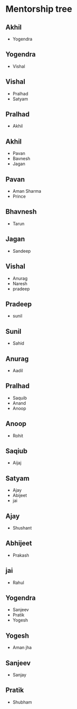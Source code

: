 # Mentorship tree

## Akhil
- Yogendra

## Yogendra
- Vishal

## Vishal
- Pralhad
- Satyam

## Pralhad
- Akhil

## Akhil
- Pavan
- Bavnesh
- Jagan

## Pavan 
- Aman Sharma
- Prince

## Bhavnesh
- Tarun

## Jagan
- Sandeep

## Vishal
- Anurag
- Naresh
- pradeep

## Pradeep 
- sunil

## Sunil
- Sahid

## Anurag
- Aadil

## Pralhad
- Saquib
- Anand
- Anoop

## Anoop 
- Rohit

## Saqiub
- Aijaj

## Satyam 
- Ajay 
- Abijeet
- jai

## Ajay 
- Shushant

## Abhijeet
- Prakash

## jai
- Rahul

## Yogendra
- Sanjeev
- Pratik 
- Yogesh

## Yogesh
- Aman jha

## Sanjeev 
- Sanjay 

## Pratik 
- Shubham 

